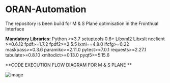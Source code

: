# ORAN-Automation
The repository is been build for  M &amp; S Plane optimisation in the Fronthual Interface



**Mandatory Libraries:**
Python >=3.7
setuptools 0.6+
Libxml2
Libxslt
ncclient >=0.6.12
fpdf>=1.7.2
fpdf2>=2.5.5
lxml==4.8.0
ifcfg>=0.22
maskpass>=0.3.6
paramiko>=2.11.0
pytest>=7.0.1
requests>=2.27.1
tabulate>=0.8.10
xmltodict>=0.13.0
pyqt5>=5.15.6

**CODE EXECUTION FLOW DIAGRAM FOR M & S PLANE **

![image](https://user-images.githubusercontent.com/69416241/207581753-bb0c0f67-942c-410b-888b-13873d50e5ce.png)
